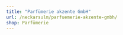 ```yaml
---
title: "Parfümerie akzente GmbH"
url: /neckarsulm/parfuemerie-akzente-gmbh/
shop: Parfümerie
---
```

